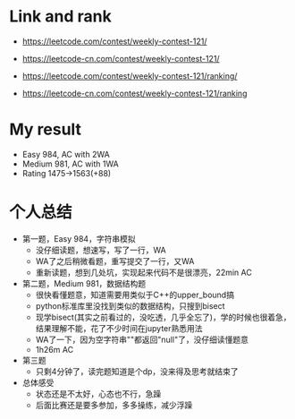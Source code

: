 # Link and rank
- https://leetcode.com/contest/weekly-contest-121/
- https://leetcode-cn.com/contest/weekly-contest-121/


- https://leetcode.com/contest/weekly-contest-121/ranking/
- https://leetcode-cn.com/contest/weekly-contest-121/ranking

# My result
- Easy 984, AC with 2WA
- Medium 981, AC with 1WA
- Rating 1475->1563(+88)

# 个人总结
- 第一题，Easy 984，字符串模拟
    - 没仔细读题，想速写，写了一行，WA
    - WA了之后稍微看题，重写提交了一行，又WA
    - 重新读题，想到几处坑，实现起来代码不是很漂亮，22min AC
- 第二题，Medium 981，数据结构题
    - 很快看懂题意，知道需要用类似于C++的upper_bound搞
    - python标准库里没找到类似的数据结构，只搜到bisect
    - 现学bisect(其实之前看过的，没吃透，几乎全忘了)，学的时候也很着急，结果理解不能，花了不少时间在jupyter熟悉用法
    - WA了一下，因为空字符串""都返回"null"了，没仔细读懂题意
    - 1h26m AC
- 第三题
    - 只剩4分钟了，读完题知道是个dp，没来得及思考就结束了
- 总体感受
    - 状态还是不太好，心态也不行，急躁
    - 后面比赛还是要多参加，多多操练，减少浮躁